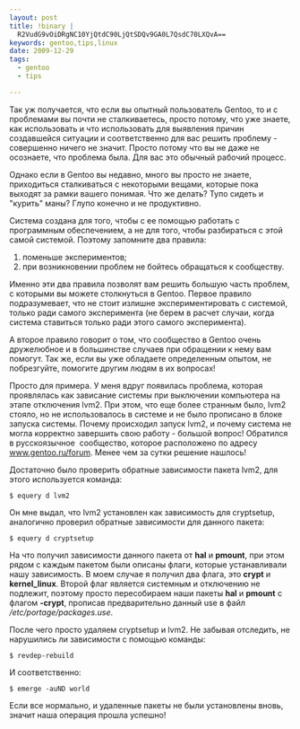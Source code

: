 ```yaml
--- 
layout: post
title: !binary |
  R2VudG9vOiDRgNC10YjQtdC90LjQtSDQv9GA0L7QsdC70LXQvA==
keywords: gentoo,tips,linux
date: 2009-12-29
tags:
  - gentoo
  - tips

---
```

Так уж получается, что если вы опытный пользователь Gentoo, то и с проблемами вы почти не сталкиваетесь, просто потому, что уже знаете, как использовать и что использовать для выявления причин создавшейся ситуации и соответственно для вас решить проблему - совершенно ничего не значит. Просто потому что вы не даже не осознаете, что проблема была. Для вас это обычный рабочий процесс.

Однако если в Gentoo вы недавно, много вы просто не знаете, приходиться сталкиваться с некоторыми вещами, которые пока выходят за рамки вашего понимая. Что же делать? Тупо сидеть и "курить" маны? Глупо конечно и не продуктивно.

Система создана для того, чтобы с ее помощью работать с программным обеспечением, а не для того, чтобы разбираться с этой самой системой. Поэтому запомните два правила:
<ol>
	<li>поменьше экспериментов;</li>
	<li>при возникновении проблем не бойтесь обращаться к сообществу.</li>
</ol>
Именно эти два правила позволят вам решить большую часть проблем, с которыми вы можете столкнуться в Gentoo. Первое правило подразумевает, что не стоит излишне экспериментировать с системой, только ради самого эксперимента (не берем в расчет случаи, когда система ставиться только ради этого самого эксперимента).

А второе правило говорит о том, что сообщество в Gentoo очень дружелюбное и в большинстве случаев при обращении к нему вам помогут. Так же, если вы уже обладаете определенным опытом, не побрезгуйте, помогите другим людям в их вопросах!

Просто для примера. У меня вдруг появилась проблема, которая проявлялась как зависание
системы при выключении компьютера на этапе отключения lvm2. При этом, что еще более
странным было, lvm2 стояло, но не использовалось в системе и не было прописано в блоке
запуска системы. Почему происходил запуск lvm2, и почему система не могла корректно
завершить свою работу - большой вопрос! Обратился в русскоязычное  сообщество, которое
расположено по адресу <a href="http://www.gentoo.ru/forum" rel="nofollow">www.gentoo.ru/forum</a>. Менее чем за сутки решение нашлось!

Достаточно было проверить обратные зависимости пакета lvm2, для этого используется команда:

    $ equery d lvm2

Он мне выдал, что lvm2 установлен как зависимость для cryptsetup, аналогично проверил обратные зависимости для данного пакета:

    $ equery d cryptsetup

На что получил зависимости данного пакета от <strong>hal</strong> и <strong>pmount</strong>, при этом рядом с каждым пакетом были описаны флаги, которые устанавливали нашу зависимость. В моем случае я получил два флага, это <strong>crypt</strong> и <strong>kernel_linux</strong>. Второй флаг является системным и отключению не подлежит, поэтому просто пересобираем наши пакеты <strong>hal</strong> и <strong>pmount</strong> с флагом <strong>-crypt</strong>, прописав предварительно данный use в файл <em>/etc/portage/packages.use</em>.

После чего просто удаляем cryptsetup и lvm2. Не забывая отследить, не нарушились ли зависимости с помощью команды:

    $ revdep-rebuild

И соответственно:

    $ emerge -auND world

Если все нормально, и удаленные пакеты не были установлены вновь, значит наша операция прошла успешно!
